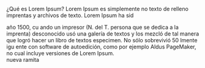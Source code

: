 ¿Qué es Lorem Ipsum?
Lorem Ipsum es simplemente no texto de relleno 
 imprentas y archivos de texto. Lorem Ipsum ha sid
 
  año 1500, cu  ando un impresor (N. del T. persona que se dedica a la imprenta) desconocido usó una galería de textos y los mezcló de tal manera que logró hacer un libro de textos especimen. No sólo sobrevivió 50
 lmente igu
 ente con software de autoedición, como por ejemplo Aldus PageMaker, no cual incluye versiones de Lorem Ipsum.              
 nueva ramita